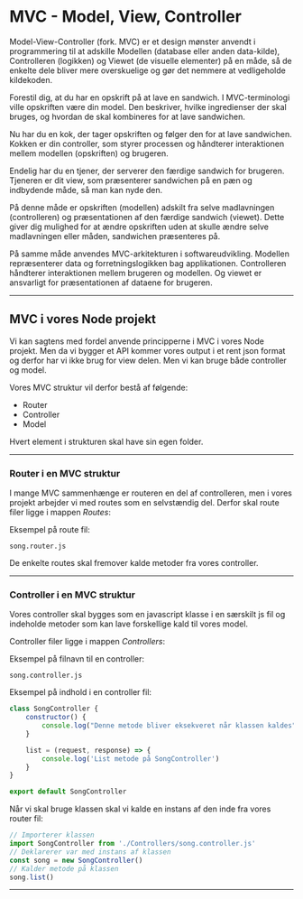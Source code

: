 # MVC - Model, View, Controller

Model-View-Controller (fork. MVC) er et design mønster anvendt i programmering til at adskille Modellen (database eller anden data-kilde), Controlleren (logikken) og Viewet (de visuelle elementer) på en måde, så de enkelte dele bliver mere overskuelige og gør det nemmere at vedligeholde kildekoden.

Forestil dig, at du har en opskrift på at lave en sandwich. I MVC-terminologi ville opskriften være din model. Den beskriver, hvilke ingredienser der skal bruges, og hvordan de skal kombineres for at lave sandwichen.

Nu har du en kok, der tager opskriften og følger den for at lave sandwichen. Kokken er din controller, som styrer processen og håndterer interaktionen mellem modellen (opskriften) og brugeren.

Endelig har du en tjener, der serverer den færdige sandwich for brugeren. Tjeneren er dit view, som præsenterer sandwichen på en pæn og indbydende måde, så man kan nyde den.

På denne måde er opskriften (modellen) adskilt fra selve madlavningen (controlleren) og præsentationen af den færdige sandwich (viewet). Dette giver dig mulighed for at ændre opskriften uden at skulle ændre selve madlavningen eller måden, sandwichen præsenteres på.

På samme måde anvendes MVC-arkitekturen i softwareudvikling. Modellen repræsenterer data og forretningslogikken bag applikationen. Controlleren håndterer interaktionen mellem brugeren og modellen. Og viewet er ansvarligt for præsentationen af dataene for brugeren.
___
## MVC i vores Node projekt

Vi kan sagtens med fordel anvende principperne i MVC i vores Node projekt. Men da vi bygger et API kommer vores  output i et rent json format og derfor har vi ikke brug for view delen. Men vi kan bruge både controller og model.

Vores MVC struktur vil derfor bestå af følgende:
- Router
- Controller
- Model

Hvert element i strukturen skal have sin egen folder.
___
### Router i en MVC struktur
I mange MVC sammenhænge er routeren en del af controlleren, men i vores projekt arbejder vi med routes som en selvstændig del. Derfor skal route filer ligge i mappen *Routes*:

Eksempel på route fil:
```
song.router.js
```
De enkelte routes skal fremover kalde metoder fra vores controller.
___
### Controller i en MVC struktur
Vores controller skal bygges som en javascript klasse i en særskilt js fil og indeholde metoder som kan lave forskellige kald til vores model.

Controller filer ligge i mappen *Controllers*:

Eksempel på filnavn til en controller:
```
song.controller.js
```
Eksempel på indhold i en controller fil:
```js
class SongController {
	constructor() {
		console.log("Denne metode bliver eksekveret når klassen kaldes");
	}

	list = (request, response) => {
		console.log('List metode på SongController')
	}
}

export default SongController
```
Når vi skal bruge klassen skal vi kalde en instans af den inde fra vores router fil:
```js
// Importerer klassen 
import SongController from './Controllers/song.controller.js'
// Deklarerer var med instans af klassen
const song = new SongController()
// Kalder metode på klassen
song.list()
```
___